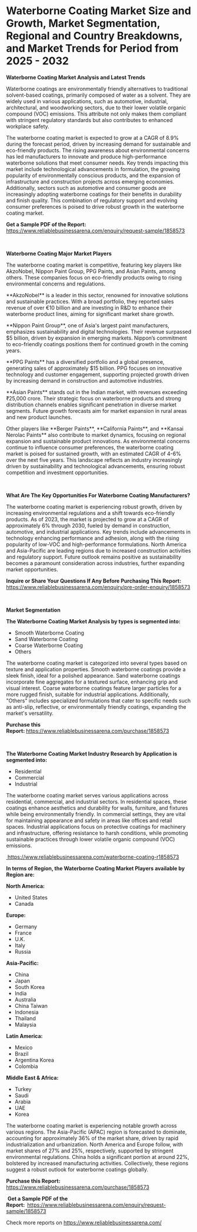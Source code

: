 <p><h1>Waterborne Coating Market Size and Growth, Market Segmentation, Regional and Country Breakdowns, and Market Trends for Period from 2025 -  2032</h1></p><p><strong>Waterborne Coating Market Analysis and Latest Trends</strong></p>
<p><p>Waterborne coatings are environmentally friendly alternatives to traditional solvent-based coatings, primarily composed of water as a solvent. They are widely used in various applications, such as automotive, industrial, architectural, and woodworking sectors, due to their lower volatile organic compound (VOC) emissions. This attribute not only makes them compliant with stringent regulatory standards but also contributes to enhanced workplace safety.</p><p>The waterborne coating market is expected to grow at a CAGR of 8.9% during the forecast period, driven by increasing demand for sustainable and eco-friendly products. The rising awareness about environmental concerns has led manufacturers to innovate and produce high-performance waterborne solutions that meet consumer needs. Key trends impacting this market include technological advancements in formulation, the growing popularity of environmentally conscious products, and the expansion of infrastructure and construction projects across emerging economies. Additionally, sectors such as automotive and consumer goods are increasingly adopting waterborne coatings for their benefits in durability and finish quality. This combination of regulatory support and evolving consumer preferences is poised to drive robust growth in the waterborne coating market.</p></p>
<p><strong>Get a Sample PDF of the Report:&nbsp;</strong> <a href="https://www.reliablebusinessarena.com/enquiry/request-sample/1858573?utm_campaign=2819&utm_medium=2&utm_source=Github&utm_content=ia&utm_term=01042025&utm_id=waterborne-coating">https://www.reliablebusinessarena.com/enquiry/request-sample/1858573</a></p>
<p>&nbsp;</p>
<p><strong>Waterborne Coating Major Market Players</strong></p>
<p><p>The waterborne coating market is competitive, featuring key players like AkzoNobel, Nippon Paint Group, PPG Paints, and Asian Paints, among others. These companies focus on eco-friendly products owing to rising environmental concerns and regulations. </p><p>**AkzoNobel** is a leader in this sector, renowned for innovative solutions and sustainable practices. With a broad portfolio, they reported sales revenue of over €10 billion and are investing in R&D to enhance their waterborne product lines, aiming for significant market share growth.</p><p>**Nippon Paint Group**, one of Asia's largest paint manufacturers, emphasizes sustainability and digital technologies. Their revenue surpassed $5 billion, driven by expansion in emerging markets. Nippon’s commitment to eco-friendly coatings positions them for continued growth in the coming years.</p><p>**PPG Paints** has a diversified portfolio and a global presence, generating sales of approximately $15 billion. PPG focuses on innovative technology and customer engagement, supporting projected growth driven by increasing demand in construction and automotive industries.</p><p>**Asian Paints** stands out in the Indian market, with revenues exceeding ₹25,000 crore. Their strategic focus on waterborne products and strong distribution channels enables significant penetration in diverse market segments. Future growth forecasts aim for market expansion in rural areas and new product launches.</p><p>Other players like **Berger Paints**, **California Paints**, and **Kansai Nerolac Paints** also contribute to market dynamics, focusing on regional expansion and sustainable product innovations. As environmental concerns continue to influence consumer preferences, the waterborne coating market is poised for sustained growth, with an estimated CAGR of 4-6% over the next five years. This landscape reflects an industry increasingly driven by sustainability and technological advancements, ensuring robust competition and investment opportunities.</p></p>
<p>&nbsp;</p>
<p><strong>What Are The Key Opportunities For Waterborne Coating Manufacturers?</strong></p>
<p><p>The waterborne coating market is experiencing robust growth, driven by increasing environmental regulations and a shift towards eco-friendly products. As of 2023, the market is projected to grow at a CAGR of approximately 6% through 2030, fueled by demand in construction, automotive, and industrial applications. Key trends include advancements in technology enhancing performance and adhesion, along with the rising popularity of low-VOC and high-performance formulations. North America and Asia-Pacific are leading regions due to increased construction activities and regulatory support. Future outlook remains positive as sustainability becomes a paramount consideration across industries, further expanding market opportunities.</p></p>
<p><strong>Inquire or Share Your Questions If Any Before Purchasing This Report:</strong> <a href="https://www.reliablebusinessarena.com/enquiry/pre-order-enquiry/1858573?utm_campaign=2819&utm_medium=2&utm_source=Github&utm_content=ia&utm_term=01042025&utm_id=waterborne-coating">https://www.reliablebusinessarena.com/enquiry/pre-order-enquiry/1858573</a></p>
<p>&nbsp;</p>
<p><strong>Market Segmentation</strong></p>
<p><strong>The Waterborne Coating Market Analysis by types is segmented into:</strong></p>
<p><ul><li>Smooth Waterborne Coating</li><li>Sand Waterborne Coating</li><li>Coarse Waterborne Coating</li><li>Others</li></ul></p>
<p><p>The waterborne coating market is categorized into several types based on texture and application properties. Smooth waterborne coatings provide a sleek finish, ideal for a polished appearance. Sand waterborne coatings incorporate fine aggregates for a textured surface, enhancing grip and visual interest. Coarse waterborne coatings feature larger particles for a more rugged finish, suitable for industrial applications. Additionally, "Others" includes specialized formulations that cater to specific needs such as anti-slip, reflective, or environmentally friendly coatings, expanding the market's versatility.</p></p>
<p><strong>Purchase this Report:&nbsp;</strong><a href="https://www.reliablebusinessarena.com/purchase/1858573?utm_campaign=2819&utm_medium=2&utm_source=Github&utm_content=ia&utm_term=01042025&utm_id=waterborne-coating">https://www.reliablebusinessarena.com/purchase/1858573</a></p>
<p>&nbsp;</p>
<p><strong>The Waterborne Coating Market Industry Research by Application is segmented into:</strong></p>
<p><ul><li>Residential</li><li>Commercial</li><li>Industrial</li></ul></p>
<p><p>The waterborne coating market serves various applications across residential, commercial, and industrial sectors. In residential spaces, these coatings enhance aesthetics and durability for walls, furniture, and fixtures while being environmentally friendly. In commercial settings, they are vital for maintaining appearance and safety in areas like offices and retail spaces. Industrial applications focus on protective coatings for machinery and infrastructure, offering resistance to harsh conditions, while promoting sustainable practices through lower volatile organic compound (VOC) emissions.</p></p>
<p><a href="https://www.reliablebusinessarena.com/waterborne-coating-r1858573?utm_campaign=2819&utm_medium=2&utm_source=Github&utm_content=ia&utm_term=01042025&utm_id=waterborne-coating">&nbsp;https://www.reliablebusinessarena.com/waterborne-coating-r1858573</a></p>
<p><strong>In terms of Region, the Waterborne Coating Market Players available by Region are:</strong></p>
<p>
    <p> <strong> North America: </strong>
        <ul>
            <li>United States</li>
            <li>Canada</li>
        </ul>
        </p> 
    <p> <strong> Europe: </strong>
        <ul>
            <li>Germany</li>
            <li>France</li>
            <li>U.K.</li>
            <li>Italy</li>
            <li>Russia</li>
        </ul>
        </p> 
    <p> <strong> Asia-Pacific: </strong>
        <ul>
            <li>China</li>
            <li>Japan</li>
            <li>South Korea</li>
            <li>India</li>
            <li>Australia</li>
            <li>China Taiwan</li>
            <li>Indonesia</li>
            <li>Thailand</li>
            <li>Malaysia</li>
        </ul>
        </p> 
    <p> <strong> Latin America: </strong>
        <ul>
            <li>Mexico</li>
            <li>Brazil</li>
            <li>Argentina Korea</li>
            <li>Colombia</li>
        </ul>
        </p> 
    <p> <strong> Middle East & Africa: </strong>
        <ul>
            <li>Turkey</li>
            <li>Saudi</li>
            <li>Arabia</li>
            <li>UAE</li>
            <li>Korea</li>
        </ul>
    </p>
    </p>
<p><p>The waterborne coating market is experiencing notable growth across various regions. The Asia-Pacific (APAC) region is forecasted to dominate, accounting for approximately 36% of the market share, driven by rapid industrialization and urbanization. North America and Europe follow, with market shares of 27% and 25%, respectively, supported by stringent environmental regulations. China holds a significant portion at around 22%, bolstered by increased manufacturing activities. Collectively, these regions suggest a robust outlook for waterborne coatings globally.</p></p>
<p><strong>Purchase this Report: </strong><a href="https://www.reliablebusinessarena.com/purchase/1858573?utm_campaign=2819&utm_medium=2&utm_source=Github&utm_content=ia&utm_term=01042025&utm_id=waterborne-coating">https://www.reliablebusinessarena.com/purchase/1858573</a></p>
<p>&nbsp;<strong>Get a Sample PDF of the Report:&nbsp;&nbsp;</strong><a href="https://www.reliablebusinessarena.com/enquiry/request-sample/1858573?utm_campaign=2819&utm_medium=2&utm_source=Github&utm_content=ia&utm_term=01042025&utm_id=waterborne-coating">https://www.reliablebusinessarena.com/enquiry/request-sample/1858573</a></p>
<p><strong></strong></p>
<p>Check more reports on <a href="https://www.reliablebusinessarena.com/?utm_campaign=2819&utm_medium=2&utm_source=Github&utm_content=ia&utm_term=01042025&utm_id=waterborne-coating">https://www.reliablebusinessarena.com/</a></p>